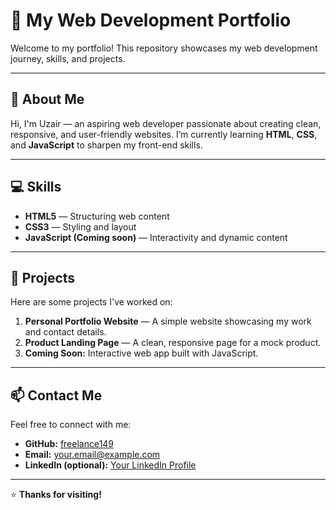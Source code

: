 # 🌟 My Web Development Portfolio  

Welcome to my portfolio! This repository showcases my web development journey, skills, and projects.  

---

## 🚀 About Me  
Hi, I'm Uzair — an aspiring web developer passionate about creating clean, responsive, and user-friendly websites. I’m currently learning **HTML**, **CSS**, and **JavaScript** to sharpen my front-end skills.  

---

## 💻 Skills  
- **HTML5** — Structuring web content  
- **CSS3** — Styling and layout  
- **JavaScript (Coming soon)** — Interactivity and dynamic content  

---

## 📁 Projects  
Here are some projects I've worked on:  
1. **Personal Portfolio Website** — A simple website showcasing my work and contact details.  
2. **Product Landing Page** — A clean, responsive page for a mock product.  
3. **Coming Soon:** Interactive web app built with JavaScript.  

---

## 📫 Contact Me  
Feel free to connect with me:  
- **GitHub:** [freelance149](https://github.com/freelancer149)  
- **Email:** your.email@example.com  
- **LinkedIn (optional):** [Your LinkedIn Profile](#)  

---

⭐️ **Thanks for visiting!**
